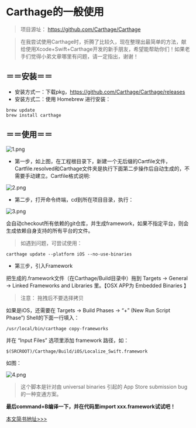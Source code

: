 # Carthage的一般使用

> 项目源址： https://github.com/Carthage/Carthage

> 在我尝试使用Carthage时，折腾了比较久，现在整理出最简单的方法，献给使用Xcode+Swift+Carthage开发的新手朋友，希望能帮助你们！如果老手们觉得小弟文章哪里有问题，请一定指出，谢谢！

## ＝＝安装＝＝
* 安装方式一：下载pkg，https://github.com/Carthage/Carthage/releases
* 安装方式二：使用 Homebrew 进行安装：
```
brew update
brew install carthage
```

## ＝＝使用＝＝

![1.png](http://upload-images.jianshu.io/upload_images/1698649-42258c7d1c7a094a.png?imageMogr2/auto-orient/strip%7CimageView2/2/w/1240)

* 第一步，如上图，在工程根目录下，新建一个无后缀的Cartfile文件，Cartfile.resolved和Carthage文件夹是执行下面第二步操作后自动生成的，不需要手动建立。Cartfile格式说明:

![2.png](http://upload-images.jianshu.io/upload_images/1698649-e932b4e9122783c9.png?imageMogr2/auto-orient/strip%7CimageView2/2/w/1240)

* 第二步，打开命令终端，cd到所在项目目录，执行：

![3.png](http://upload-images.jianshu.io/upload_images/1698649-6ed85e4d9d2c430b.png?imageMogr2/auto-orient/strip%7CimageView2/2/w/1240)

会自动checkout所有依赖的git仓库，并生成framework，如果不指定平台，则会生成依赖自身支持的所有平台的文件。
> 如遇到问题，可尝试使用：
```
carthage update --platform iOS --no-use-binaries
```

* 第三步，引入Framework

把生成的.framework文件（在Carthage/Build目录中）拖到 Targets -> General -> Linked Frameworks and Libraries 里。【OSX APP为 Embedded Binaries 】
> 注意： 拖拽后不要选择拷贝

如果是iOS，还需要在 Targets -> Build Phases -> “+” (New Run Script Phase”) Shell的下面一行填入：
```
/usr/local/bin/carthage copy-frameworks
```
并在 “Input Files” 选项里添加 framework 路径，如：
```
$(SRCROOT)/Carthage/Build/iOS/Localize_Swift.framework
```
如图：

![4.png](http://upload-images.jianshu.io/upload_images/1698649-ca47ddfee704b266.png?imageMogr2/auto-orient/strip%7CimageView2/2/w/1240)

> 这个脚本是针对由 universal binaries 引起的 App Store submission bug 的一种变通方案。

**最后command+B编译一下，并在代码里import xxx.framework试试吧！**


[本文简书地址>>>](http://www.jianshu.com/p/ab2768af4d94)
